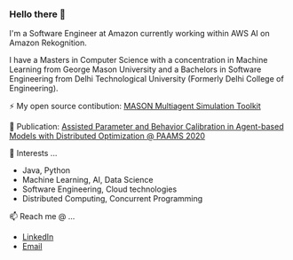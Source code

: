 ### Hello there 👋

I'm a Software Engineer at Amazon currently working within AWS AI on Amazon Rekognition.

I have a Masters in Computer Science with a concentration in Machine Learning from George Mason University and a Bachelors in Software Engineering from Delhi Technological University (Formerly Delhi College of Engineering).

⚡ My open source contibution: [MASON Multiagent Simulation Toolkit](https://github.com/eclab/mason)

🔭 Publication: [Assisted Parameter and Behavior Calibration in Agent-based Models with Distributed Optimization @ PAAMS 2020](https://github.com/rajdeepslather/rajdeepslather/blob/main/Assisted_Parameter_and_Behavior_Calibration_in_Agent-Based_Models_with_Distributed_Optimization.pdf)

🌱 Interests ...
- Java, Python
- Machine Learning, AI, Data Science
- Software Engineering, Cloud technologies
- Distributed Computing, Concurrent Programming

📫 Reach me @ ...
- [LinkedIn](https://www.linkedin.com/in/rajdeepslather/)
- [Email](mailto:rajdeepslather@gmail.com)

<!--
**rajdeepslather/rajdeepslather** is a ✨ _special_ ✨ repository because its `README.md` (this file) appears on your GitHub profile.

Here are some ideas to get you started:

- 🔭 I’m currently working on ...
- 🌱 I’m currently learning ...
- 👯 I’m looking to collaborate on ...
- 🤔 I’m looking for help with ...
- 💬 Ask me about ...
- 📫 How to reach me: ...
- 😄 Pronouns: ...
- ⚡ Fun fact: ...
-->
